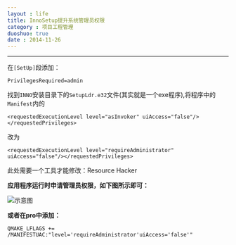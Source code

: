```yaml
---
layout : life
title: InnoSetup提升系统管理员权限
category : 项目工程管理
duoshuo: true
date : 2014-11-26
---
```


<!-- more -->

******

在```[SetUp]```段添加：

>
```
PrivilegesRequired=admin
```

找到```INNO```安装目录下的```SetupLdr.e32```文件(其实就是一个exe程序),将程序中的```Manifest```内的
 
>
``` <requestedExecutionLevel level="asInvoker" uiAccess="false"/></requestedPrivileges> ```

改为 

>
```<requestedExecutionLevel level="requireAdministrator" uiAccess="false"/></requestedPrivileges> ```

此处需要一个工具才能修改：Resource Hacker

**应用程序运行时申请管理员权限，如下图所示即可：**

![示意图](/res/img/blog/程序打包/2014-04-04_151006.png)

**或者在pro中添加：**

>
```
QMAKE_LFLAGS += /MANIFESTUAC:"level='requireAdministrator'uiAccess='false'"
```
